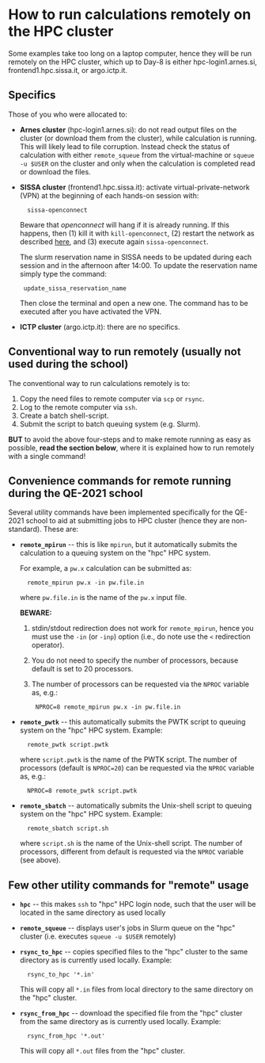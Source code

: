 # How to run calculations remotely on the HPC cluster

Some examples take too long on a laptop computer, hence they will be
run remotely on the HPC cluster, which up to Day-8 is either
hpc-login1.arnes.si, frontend1.hpc.sissa.it, or argo.ictp.it.

## Specifics

Those of you who were allocated to:
- **Arnes cluster** (hpc-login1.arnes.si): do not read output files on
  the cluster (or download them from the cluster), while calculation
  is running. This will likely lead to file corruption. Instead check
  the status of calculation with either `remote_squeue` from the
  virtual-machine or `squeue -u $USER` on the cluster and only when
  the calculation is completed read or download the files.

- **SISSA cluster** (frontend1.hpc.sissa.it): activate
  virtual-private-network (VPN) at the beginning of each hands-on
  session with:

        sissa-openconnect
      
  Beware that *openconnect* will hang if it is already running. If this
  happens, then (1) kill it with `kill-openconnect`, (2) restart the
  network as described [here](../post-install/docs/restart-network.md), 
  and (3) execute again `sissa-openconnect`.

  The slurm reservation name in SISSA needs to be updated during each
  session and in the afternoon after 14:00. To update the reservation
  name simply type the command:

       update_sissa_reservation_name

  Then close the terminal and open a new one. The command has to be executed
  after you have activated the VPN.  

- **ICTP cluster** (argo.ictp.it): there are no specifics.


## Conventional way to run remotely (usually not used during the school)
The conventional way to run calculations remotely is to:

1. Copy the need files to remote computer via `scp` or `rsync`.
2. Log to the remote computer via `ssh`.
3. Create a batch shell-script.
4. Submit the script to batch queuing system (e.g. Slurm).

**BUT** to avoid the above four-steps and to make remote running as easy
as possible, **read the section below**, where it is explained how to
run remotely with a single command!

## Convenience commands for remote running during the QE-2021 school

Several utility commands have been implemented specifically for the
QE-2021 school to aid at submitting jobs to HPC cluster (hence they
are non-standard). These are:

* **`remote_mpirun`** -- this is like `mpirun`, but it automatically
  submits the calculation to a queuing system on the "hpc" HPC
  system. 
  
  For example, a `pw.x` calculation can be submitted as:
  
        remote_mpirun pw.x -in pw.file.in
		
  where `pw.file.in` is the name of the `pw.x` input file. 
  
  **BEWARE:** 
  1. stdin/stdout redirection does not work for `remote_mpirun`, hence
  you must use the `-in` (or `-inp`) option (i.e., do note use the `<`
  redirection operator).

  2. You do not need to specify the number of processors, because
  default is set to 20 processors.
  
  3. The number of processors can be requested via the `NPROC`
     variable as, e.g.:
     
          NPROC=8 remote_mpirun pw.x -in pw.file.in


* **`remote_pwtk`** -- this automatically submits the PWTK
  script to queuing system on the "hpc" HPC system. Example:
  
        remote_pwtk script.pwtk
	
  where `script.pwtk` is the name of the PWTK script.  The number
  of processors (default is `NPROC=20`) can be requested via the
  `NPROC` variable as, e.g.:

        NPROC=8 remote_pwtk script.pwtk


* **`remote_sbatch`** -- automatically submits the Unix-shell
  script to queuing system on the "hpc"  HPC system. Example:

        remote_sbatch script.sh
		
  where `script.sh` is the name of the Unix-shell script. The number
  of processors, different from default is requested via the
  `NPROC` variable (see above).

## Few other utility commands for "remote" usage

* **`hpc`** -- this makes `ssh` to "hpc" HPC login node, such that the
  user will be located in the same directory as used locally

* **`remote_squeue`** -- displays user's jobs in Slurm queue on the
  "hpc" cluster (i.e. executes `squeue -u $USER` remotely)
  
* **`rsync_to_hpc`** -- copies specified files to the "hpc"
  cluster to the same directory as is currently
  used locally. Example:

        rsync_to_hpc '*.in'

  This will copy all `*.in` files from local directory to the
  same directory on the "hpc" cluster.

* **`rsync_from_hpc`** -- download the specified file from the
  "hpc" cluster from the same directory as is
  currently used locally. Example:

        rsync_from_hpc '*.out'
		
  This will copy all `*.out` files from the "hpc" cluster.
